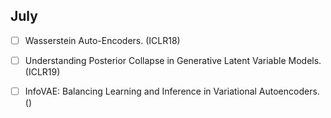 ## July

- [ ] Wasserstein Auto-Encoders. (ICLR18)

- [ ] Understanding Posterior Collapse in Generative Latent Variable Models. (ICLR19)

- [ ] InfoVAE: Balancing Learning and Inference in Variational Autoencoders. ()